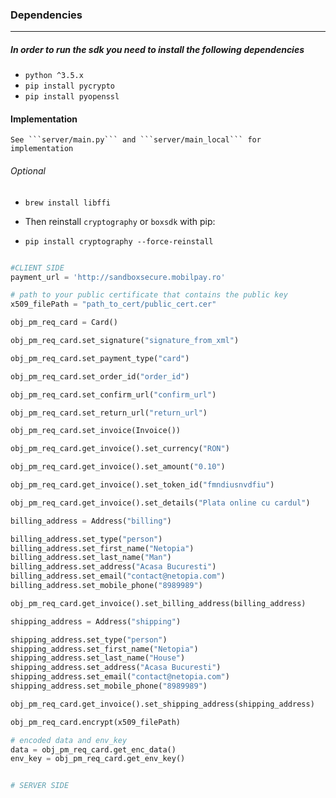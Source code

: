 ### Dependencies

---

##### In order to run the sdk you need to install the following dependencies

- ```python ^3.5.x```
- ```pip install pycrypto```
- ```pip install pyopenssl```


#### Implementation
    See ```server/main.py``` and ```server/main_local``` for implementation


###### Optional

- ```brew install libffi```

- Then reinstall ```cryptography``` or ```boxsdk``` with pip:

- ```pip install cryptography --force-reinstall```

~~~~python

#CLIENT SIDE
payment_url = 'http://sandboxsecure.mobilpay.ro'

# path to your public certificate that contains the public key
x509_filePath = "path_to_cert/public_cert.cer"

obj_pm_req_card = Card()

obj_pm_req_card.set_signature("signature_from_xml")

obj_pm_req_card.set_payment_type("card")

obj_pm_req_card.set_order_id("order_id")

obj_pm_req_card.set_confirm_url("confirm_url")

obj_pm_req_card.set_return_url("return_url")

obj_pm_req_card.set_invoice(Invoice())

obj_pm_req_card.get_invoice().set_currency("RON")

obj_pm_req_card.get_invoice().set_amount("0.10")

obj_pm_req_card.get_invoice().set_token_id("fmndiusnvdfiu")

obj_pm_req_card.get_invoice().set_details("Plata online cu cardul")

billing_address = Address("billing")

billing_address.set_type("person")
billing_address.set_first_name("Netopia")
billing_address.set_last_name("Man")
billing_address.set_address("Acasa Bucuresti")
billing_address.set_email("contact@netopia.com")
billing_address.set_mobile_phone("8989989")

obj_pm_req_card.get_invoice().set_billing_address(billing_address)

shipping_address = Address("shipping")

shipping_address.set_type("person")
shipping_address.set_first_name("Netopia")
shipping_address.set_last_name("House")
shipping_address.set_address("Acasa Bucuresti")
shipping_address.set_email("contact@netopia.com")
shipping_address.set_mobile_phone("8989989")

obj_pm_req_card.get_invoice().set_shipping_address(shipping_address)

obj_pm_req_card.encrypt(x509_filePath)

# encoded data and env_key
data = obj_pm_req_card.get_enc_data()
env_key = obj_pm_req_card.get_env_key()


# SERVER SIDE

~~~~